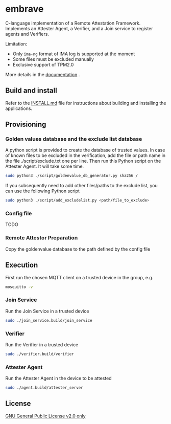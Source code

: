 #  embrave
C-language implementation of a Remote Attestation Framework. Implements an Attester Agent, a Verifier, and a Join service to register agents and Verifiers.

Limitation:
- Only ```ima-ng``` format of IMA log is supported at the moment
- Some files must be excluded manually
- Exclusive support of TPM2.0

More details in the [documentation](https://cybersecurity-links.github.io/embrave/intro) .
## Build and install
Refer to the [INSTALL.md](INSTALL.md) file for instructions about building and installing the applications.

## Provisioning
### Golden values database and the exclude list database
A python script is provided to create the database of trusted values. In case of known files to be excluded in the verification, add the file or path name in the file ./script/exclude.txt one per line. Then run this Python script on the Attester Agent. It will take some time.
```sh
sudo python3 ./script/goldenvalue_db_generator.py sha256 /
```
If you subsequently need to add other files/paths to the exclude list, you can use the following Python script
```sh
sudo python3 ./script/add_excludelist.py <path/file_to_exclude>
```

### Config file

TODO

### Remote Attestor Preparation
Copy the goldenvalue database to the path defined by the config file

## Execution
First run the chosen MQTT client on a trusted device in the group, e.g.
```sh
mosquitto -v
```

### Join Service
Run the Join Service in a trusted device 
```sh
sudo ./join_service.build/join_service
```

### Verifier
Run the Verifier in a trusted device
```sh
sudo ./verifier.build/verifier
```

### Attester Agent
Run the Attester Agent in the device to be attested
```sh
sudo ./agent.build/attester_server
```

## License
[GNU General Public License v2.0 only](https://spdx.org/licenses/GPL-2.0-only.html)






